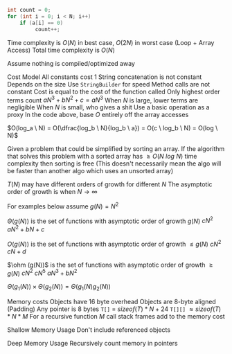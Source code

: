 
```java
int count = 0; 
for (int i = 0; i < N; i++) 
	if (a[i] == 0)
		 count++;
```
Time complexity is $O(N)$ in best case, $O(2N)$ in worst case (Loop + Array Access)
Total time complexity is $O(N)$

Assume nothing is compiled/optimized away

Cost Model
	All constants cost $1$
		String concatenation is not constant
			Depends on the size
			Use `StringBuilder` for speed
		Method calls are not constant
			Cost is equal to the cost of the function called
	Only highest order terms count
		$aN^3 + bN^2 + c = aN^3$
		When $N$ is large, lower terms are negligible 
		When $N$ is small, who gives a shit
	Use a basic operation as a proxy
		In the code above, base $O$ entirely off the array accesses 

$O(log_a \ N) = O(\dfrac{log_b \ N}{log_b \ a}) = O(c \ log_b \ N) = O(log \ N)$

Given a problem that could be simplified by sorting an array. If the algorithm that solves this problem with a sorted array has $\geq O(N \ log \ N)$ time complexity then sorting is free
	(This doesn't necessarily mean the algo will be faster than another algo which uses an unsorted array)

$T(N)$ may have different orders of growth for different $N$
The asymptotic order of growth is when $N \to \infty$

For examples below assume $g(N) = N^2$

$\Theta (g(N))$ is the set of functions with asymptotic order of growth $g(N)$
	$c N^2$
	$aN^2 + bN + c$

$O(g(N))$ is the set of functions with asymptotic order of growth $\leq g(N)$
	$cN^2$
	$cN + d$

$\ohm (g(N))$ is the set of functions with asymptotic order of growth $\geq g(N)$
	$cN^2$
	$cN^5$
	$aN^3 + bN^2$

$\Theta(g_1(N)) \times \Theta(g_2 (N)) = \Theta (g_1(N) g_2(N))$

Memory costs
	Objects have 16 byte overhead
	Objects are 8-byte aligned (Padding)
	Any pointer is 8 bytes
	`T[]` = $sizeof(T) * N + 24$
	`T[][]` $\approx sizeof(T) * N * M$	
	For a recursive function $M$ call stack frames add to the memory cost

Shallow Memory Usage
	Don't include referenced objects

Deep Memory Usage
	Recursively count memory in pointers